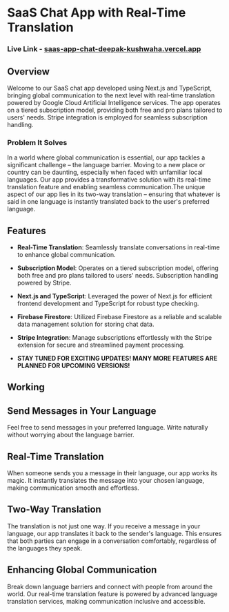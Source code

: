 # SaaS Chat App with Real-Time Translation
### Live Link - [saas-app-chat-deepak-kushwaha.vercel.app](https://saas-app-chat-deepak-kushwaha.vercel.app/)

## Overview

Welcome to our SaaS chat app developed using Next.js and TypeScript, bringing global communication to the next level with real-time translation powered by Google Cloud Artificial Intelligence services. The app operates on a tiered subscription model, providing both free and pro plans tailored to users' needs. Stripe integration is employed for seamless subscription handling.

### Problem It Solves

In a world where global communication is essential, our app tackles a significant challenge – the language barrier. Moving to a new place or country can be daunting, especially when faced with unfamiliar local languages. Our app provides a transformative solution with its real-time translation feature and enabling seamless communication.The unique aspect of our app lies in its two-way translation – ensuring that whatever is said in one language is instantly translated back to the user's preferred language.

## Features

- **Real-Time Translation**: Seamlessly translate conversations in real-time to enhance global communication.

- **Subscription Model**: Operates on a tiered subscription model, offering both free and pro plans tailored to users' needs. Subscription handling powered by Stripe.

- **Next.js and TypeScript**: Leveraged the power of Next.js for efficient frontend development and TypeScript for robust type checking.

- **Firebase Firestore**: Utilized Firebase Firestore as a reliable and scalable data management solution for storing chat data.

- **Stripe Integration**: Manage subscriptions effortlessly with the Stripe extension for secure and streamlined payment processing.
- **STAY TUNED FOR EXCITING UPDATES! MANY MORE FEATURES ARE PLANNED FOR UPCOMING VERSIONS!**

## Working  

## Send Messages in Your Language

Feel free to send messages in your preferred language. Write naturally without worrying about the language barrier.

## Real-Time Translation

When someone sends you a message in their language, our app works its magic. It instantly translates the message into your chosen language, making communication smooth and effortless.

## Two-Way Translation

The translation is not just one way. If you receive a message in your language, our app translates it back to the sender's language. This ensures that both parties can engage in a conversation comfortably, regardless of the languages they speak.

## Enhancing Global Communication

Break down language barriers and connect with people from around the world. Our real-time translation feature is powered by advanced language translation services, making communication inclusive and accessible.

